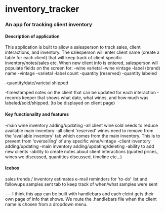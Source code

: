 # inventory_tracker
### An app for tracking client inventory

#### Description of application
This application is built to allow a salesperson to track sales, client interactions, and inventory. 
The salesperson will enter client name (create a table for each client) that will keep track of client specific inventory/notes/sales etc.
When new client info is entered, salesperson will populate fields on the screen for:
-wine varietal
-wine vintage
-label (brand) name
  -vintage
  -varietal
-label count
-quantity (reserved)
-quantity labeled

-quantity/date/varietal shipped

-timestamped notes on the client that can be updated for each interaction
-records keeper that shows what date, what wines, and how much was labeled/sold/shipped. (to be displayed on client page)

#### Key functionality and features
-main wine inventory adding/updating
-all client wine sold needs to reduce available main inventory
-all client 'reserved' wines need to remove from the 'available inventory' tab which comes from the main inventory. This is to prevent from 'overselling' of any specific wine/vintage
-client inventory adding/updating
-main inventory adding/updating/deleting
-ability to add new clients
-ability to create notes about client interactions (quoted prices, wines we discussed, quantities discussed, timeline etc...)


#### Icebox

sales trends / inventory estimates
e-mail reminders for 'to-do' list and followups
samples sent tab to keep track of when/what samples were sent



--- I think this app can be built with handlebars and each cleint gets their own page of info that shows. We route the .handlebars file when the client name is chosen from a dropdown menu.

